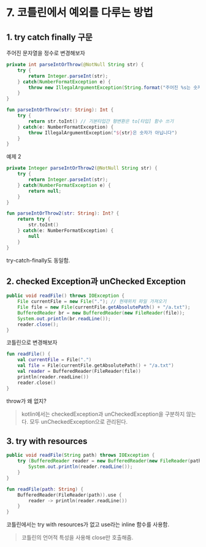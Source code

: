 # 7. 코틀린에서 예외를 다루는 방법

## 1. try catch finally 구문

주어진 문자열을 정수로 변경해보자

```java
private int parseIntOrThrow(@NotNull String str) {
    try {
        return Integer.parseInt(str);
    } catch(NumberFormatException e) {
        throw new IllegalArgumentException(String.format("주어진 %s는 숫자가 아닙니다.", str));
    }
}
```

```kotlin
fun parseIntOrThrow(str: String): Int {
    try {
        return str.toInt() // 기본타입간 형변환은 to[타입] 함수 쓰기
    } catch(e: NumberFormatException) {
        throw IllegalArgumentException("${str}은 숫자가 아닙니다")
    }
}
```

예제 2

```java
private Integer parseIntOrThrow2(@NotNull String str) {
    try {
        return Integer.parseInt(str);
    } catch(NumberFormatException e) {
        return null;
    }
}
```

```kotlin
fun parseIntOrThrow2(str: String): Int? {
    return try {
        str.toInt()
    } catch(e: NumberFormatException) {
        null
    }
}
```

try-catch-finally도 동일함.

## 2. checked Exception과 unChecked Exception

```java
public void readFile() throws IOException {
    File currentFile = new File("."); // 현재위치 파일 가져오기
    File file = new File(currentFile.getAbsolutePath() + "/a.txt");
    BufferedReader br = new BufferedReader(new FileReader(file));
    System.out.println(br.readLine());
    reader.close();
}
```

코틀린으로 변경해보자

```kotlin
fun readFile() {
    val currentFile = File(".")
    val file = File(currentFile.getAbsolutePath() + "/a.txt")
    val reader = BufferedReader(FileReader(file))
    println(reader.readLine())
    reader.close()
}
```

throw가 왜 없지?
> kotlin에서는 checkedException과 unCheckedException을 구분하지 않는다. 모두 unCheckedException으로 관리된다.

## 3. try with resources

```java
public void readFile(String path) throws IOException {
    try (BufferedReader reader = new BufferedReader(new FileReader(path))) {
        System.out.println(reader.readLine());
    }
}
```

```kotlin
fun readFile(path: String) {
    BufferedReader(FileReader(path)).use {
        reader -> println(reader.readLine())
    }
}
```

코틀린에서는 try with resources가 없고 use라는 inline 함수를 사용함.
> 코틀린의 언어적 특성을 사용해 close만 호출해줌.

